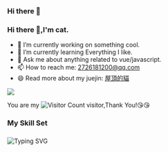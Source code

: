 ### Hi there 👋

### Hi there 👋,I'm cat.

- 🔭 I’m currently working on something cool.
- 🌱 I’m currently learning Everything I like.
- 💬 Ask me about anything related to vue/javascript.
- 📫 How to reach me: 2726181200@qq.com
- 😄 Read more about my juejin: [屋頂的貓](https://juejin.cn/user/688719352561800)

![](https://github-readme-stats.vercel.app/api?username=QHSWGS&show_icons=true&theme=transparent)

You are my ![Visitor Count](https://profile-counter.glitch.me/QHSWGS/count.svg) visitor,Thank You!:kissing_heart::kissing_heart:

### My Skill Set<h3>
![Typing SVG](https://readme-typing-svg.herokuapp.com?font=DynaPuff&size=20&pause=1000&color=9999FF&center=true&vCenter=true&width=500&height=22&lines=相逢的人會再相逢)


